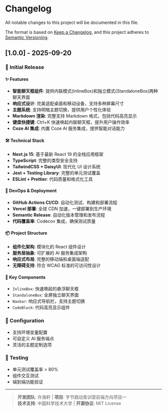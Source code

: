 # Changelog

All notable changes to this project will be documented in this file.

The format is based on [Keep a Changelog](https://keepachangelog.com/en/1.0.0/),
and this project adheres to [Semantic Versioning](https://semver.org/spec/v2.0.0.html).

## [1.0.0] - 2025-09-20

### 🎉 Initial Release

#### ✨ Features

- **智能聊天框组件**: 提供内联模式(InlineBox)和独立模式(StandaloneBox)两种聊天界面
- **响应式设计**: 完美适配桌面和移动设备，支持多种屏幕尺寸
- **主题系统**: 支持明暗主题切换，提供用户个性化体验
- **Markdown 渲染**: 完整支持 Markdown 格式，包括代码高亮显示
- **键盘快捷键**: Ctrl+K 快速唤起内联聊天框，提升用户操作效率
- **Coze AI 集成**: 内置 Coze AI 服务集成，提供智能对话能力

#### 🛠️ Technical Stack

- **Next.js 15**: 基于最新 React 19 的全栈应用框架
- **TypeScript**: 完整的类型安全支持
- **TailwindCSS + DaisyUI**: 现代化 UI 设计系统
- **Jest + Testing Library**: 完整的单元测试覆盖
- **ESLint + Prettier**: 代码质量和格式化工具

#### 🚀 DevOps & Deployment

- **GitHub Actions CI/CD**: 自动化测试、构建和部署流程
- **Vercel 部署**: 全球 CDN 加速，一键部署到生产环境
- **Semantic Release**: 自动化版本管理和发布流程
- **代码覆盖率**: Codecov 集成，确保测试质量

#### 📦 Project Structure

- **组件化架构**: 模块化的 React 组件设计
- **服务层抽象**: 可扩展的 AI 服务集成架构
- **响应式布局**: 完整的移动端和桌面端适配
- **无障碍支持**: 符合 WCAG 标准的可访问性设计

#### 🎯 Key Components

- `InlineBox`: 快速唤起的悬浮聊天框
- `StandaloneBox`: 全屏独立聊天界面
- `Navbar`: 响应式导航栏，支持主题切换
- `CodeBlock`: 代码高亮显示组件

### 🔧 Configuration

- 支持环境变量配置
- 可自定义 AI 服务端点
- 灵活的主题定制选项

### 🧪 Testing

- 单元测试覆盖率 > 80%
- 组件交互测试
- 端到端功能验证

---

> **开发团队**: 许海轩 | **项目**: 字节跳动青训营前端方向项目一  
> **技术支持**: 中国科学技术大学 | **开源协议**: MIT License
